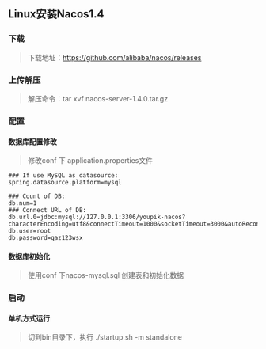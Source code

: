 ## Linux安装Nacos1.4

### 下载

> 下载地址：https://github.com/alibaba/nacos/releases

### 上传解压

> 解压命令：tar xvf nacos-server-1.4.0.tar.gz

### 配置

#### 数据库配置修改

> 修改conf 下 application.properties文件

```properties
### If use MySQL as datasource:
spring.datasource.platform=mysql

### Count of DB:
db.num=1
### Connect URL of DB:
db.url.0=jdbc:mysql://127.0.0.1:3306/youpik-nacos?characterEncoding=utf8&connectTimeout=1000&socketTimeout=3000&autoReconnect=true&useUnicode=true&useSSL=false&serverTimezone=UTC
db.user=root
db.password=qaz123wsx
```

#### 数据库初始化

> 使用conf 下nacos-mysql.sql 创建表和初始化数据

### 启动

#### 单机方式运行

> 切到bin目录下，执行 ./startup.sh -m standalone